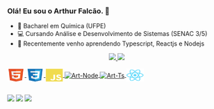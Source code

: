 ### Olá! Eu sou o Arthur Falcão. 👋
- 🧪 Bacharel em Química (UFPE)
- 💻 Cursando Análise e Desenvolvimento de Sistemas (SENAC 3/5)
- 🌱 Recentemente venho aprendendo Typescript, Reactjs e Nodejs

<div align="center">
  <a href="https://github.com/artfalcao">
  <img height="165em" src="https://github-readme-stats.vercel.app/api?username=artfalcao&show_icons=true&theme=dark&include_all_commits=true&count_private=true"/>
  <img height="165em" src="https://github-readme-stats.vercel.app/api/top-langs/?username=artfalcao&layout=compact&langs_count=7&theme=dark"/>
</div>

<div style="display: inline_block"><br>
  <img align="center" alt="Art-HTML" height="30" width="40" src="https://raw.githubusercontent.com/devicons/devicon/master/icons/html5/html5-original.svg">
  <img align="center" alt="Art-CSS" height="30" width="40" src="https://raw.githubusercontent.com/devicons/devicon/master/icons/css3/css3-original.svg">
  <img align="center" alt="Art-Js" height="30" width="40" src="https://raw.githubusercontent.com/devicons/devicon/master/icons/javascript/javascript-plain.svg">
  <img align="center" alt="Art-Node" height="30" width="40" src="https://user-images.githubusercontent.com/95629281/188048146-875c7f96-5c38-4aec-a65d-82841c11d455.svg">
  <img align="center" alt="Art-Ts" height="30" width="40" src="https://user-images.githubusercontent.com/95629281/188047919-8113c329-edb8-461b-9c6b-9f596d351e73.svg">
  <img align="center" alt="Art-React" height="30" width="40" src="https://raw.githubusercontent.com/devicons/devicon/master/icons/react/react-original.svg">
</div>
 
##
  
<div> 
  <a href="https://www.linkedin.com/in/arthurmfalcao/" target="_blank"><img src="https://img.shields.io/badge/-LinkedIn-%230077B5?style=for-the-badge&logo=linkedin&logoColor=white" target="_blank"></a>
  <a href="https://www.instagram.com/arthurmonteirofalcao/" target="_blank"><img src="https://img.shields.io/badge/-Instagram-%23E4405F?style=for-the-badge&logo=instagram&logoColor=white" target="_blank"></a>
  <a href = "mailto:arthurmonteirofalcao1995@gmail.com"><img src="https://img.shields.io/badge/-Gmail-%23333?style=for-the-badge&logo=gmail&logoColor=white" target="_blank"></a>
</div>
